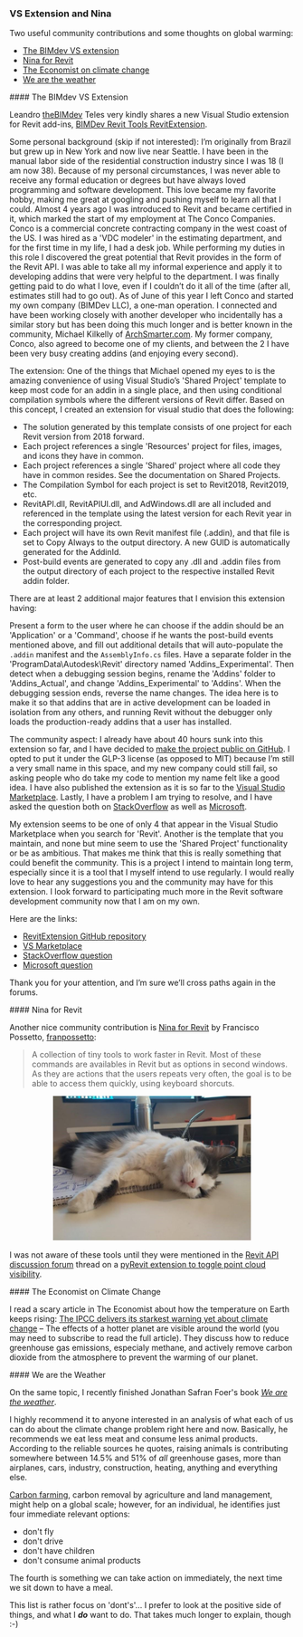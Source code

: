 <head>
<meta http-equiv="Content-Type" content="text/html; charset=utf-8">
<link rel="stylesheet" type="text/css" href="bc.css">
<script src="https://cdn.rawgit.com/google/code-prettify/master/loader/run_prettify.js" type="text/javascript"></script>
</head>

<!---

- Leandro Teles <lteles@thebimdev.com>
  Visual Studio extension

- Nina for Revit
  https://github.com/franpossetto/Nina
  A collection of tiny tools to work faster in Revit. Most of these commands are availables in Revit but as options in second windows. As they are actions that the users repeats very often, the goal is to be able to access them quickly, using keyboard shorcuts.
  pyRevit extension to toggle point cloud visibility
  https://forums.autodesk.com/t5/revit-api-forum/pyrevit-extension-to-toggle-point-cloud-visibility/m-p/10559876

- I just read an interesting article from this week's The Economist about how the temperature on Earth keeps rising.
  The recommended solution is to reduce greenhouse gas emissions, especialy methane, and actively remove carbon dioxide from the atmosphere to prevent the warming of our planet. Here's the link to the news article (you may need to subscribe to read the full article):
  https://www.economist.com/science-and-technology/the-ipcc-delivers-its-starkest-warning-yet-about-climate-change/21803522

- I also recently finished Jonathan Safran Foer's *We are the weather* and can highly recommend it to anyone interested in an analysis of what each of us can do about the problem right here and now. Basically, he recommends we eat less meat and consume less animal products. According to the reliable sources he quotes, raising animals is contributing somewhere between 14.5% and 51% of *all* greenhouse gases, more than airplanes, cars, industry, construction, heating, anything and everything else.
  Carbon farming, carbon removal by agriculture and land management,  might help on a global scale: https://www.carboncycle.org/carbon-farming; for me, as an individual, i see just four immediate relevant options: don't fly; don't drive; don't have children; don't consume animal products. rather full of 'don't's.... i prefer to look at the positive side of things, and what i do want to do. that takes longer to explain, though :-)
  https://autodesk.slack.com/archives/C0KBT3859/p1629308234337400

twitter:

add #thebuildingcoder

 the #RevitAPI @AutodeskForge @AutodeskRevit #bim #DynamoBim #ForgeDevCon
 
&ndash; 
...

linkedin:


#bim #DynamoBim #ForgeDevCon #Revit #API #IFC #SDK #AI #VisualStudio #Autodesk #AEC #adsk

the [Revit API discussion forum](http://forums.autodesk.com/t5/revit-api-forum/bd-p/160) thread

<center>
<img src="img/" alt="" title="" width="600"/>
<p style="font-size: 80%; font-style:italic"></p>
</center>

**Question:** 

**Answer:**

**Response:**  

Many thanks to  for this very helpful explanation!

<pre class="code">
</pre>

-->

### VS Extension and Nina

Two useful community contributions and some thoughts on global warming:

- [The BIMdev VS extension](#2)
- [Nina for Revit](#3)
- [The Economist on climate change](#4)
- [We are the weather](#5)


####<a name="2"></a> The BIMdev VS Extension

Leandro [theBIMdev](https://github.com/theBIMdev) Teles very kindly shares a new Visual Studio extension for Revit add-ins,
[BIMDev Revit Tools RevitExtension](https://github.com/theBIMdev/RevitExtension).

Some personal background (skip if not interested):
I’m originally from Brazil but grew up in New York and now live near Seattle.
I have been in the manual labor side of the residential construction industry since I was 18 (I am now 38).
Because of my personal circumstances, I was never able to receive any formal education or degrees but have always loved programming and software development. This love became my favorite hobby, making me great at googling and pushing myself to learn all that I could.
Almost 4 years ago I was introduced to Revit and became certified in it, which marked the start of my employment at The Conco Companies. Conco is a commercial concrete contracting company in the west coast of the US.
I was hired as a 'VDC modeler' in the estimating department, and for the first time in my life, I had a desk job. While performing my duties in this role I discovered the great potential that Revit provides in the form of the Revit API.
I was able to take all my informal experience and apply it to developing addins that were very helpful to the department.
I was finally getting paid to do what I love, even if I couldn’t do it all of the time (after all, estimates still had to go out).
As of June of this year I left Conco and started my own company (BIMDev LLC), a one-man operation.
I connected and have been working closely with another developer who incidentally has a similar story but has been doing this much longer and is better known in the community, Michael Kilkelly of [ArchSmarter.com](https://archsmarter.com).
My former company, Conco, also agreed to become one of my clients, and between the 2 I  have been very busy creating addins (and enjoying every second).
 
The extension:
One of the things that Michael opened my eyes to is the amazing convenience of using Visual Studio’s 'Shared Project' template to keep most code for an addin in a single place, and then using conditional compilation symbols where the different versions of Revit differ.
Based on this concept, I created an extension for visual studio that does the following:

- The solution generated by this template consists of one project for each Revit version from 2018 forward.
- Each project references a single 'Resources' project for files, images, and icons they have in common.
- Each project references a single 'Shared' project where all code they have in common resides. See the documentation on Shared Projects.
- The Compilation Symbol for each project is set to Revit2018, Revit2019, etc.
- RevitAPI.dll, RevitAPIUI.dll, and AdWindows.dll are all included and referenced in the template using the latest version for each Revit year in the corresponding project.
- Each project will have its own Revit manifest file (.addin), and that file is set to Copy Always to the output directory. A new GUID is automatically generated for the AddinId.
- Post-build events are generated to copy any .dll and .addin files from the output directory of each project to the respective installed Revit addin folder.

There are at least 2 additional major features that I envision this extension having:

Present a form to the user where he can choose if the addin should be an 'Application' or a 'Command', choose if he wants the post-build events mentioned above, and fill out additional details that will auto-populate the `.addin` manifest and the `AssemblyInfo.cs` files.
Have a separate folder in the 'ProgramData\Autodesk\Revit' directory named 'Addins_Experimental'. Then detect when a debugging session begins, rename the 'Addins' folder to 'Addins_Actual', and change 'Addins_Experimental' to 'Addins'. When the debugging session ends, reverse the name changes. The idea here is to make it so that addins that are in active development can be loaded in isolation from any others, and running Revit without the debugger only loads the production-ready addins that a user has installed.
 
The community aspect:
I already have about 40 hours sunk into this extension so far, and I have decided
to [make the project public on GitHub](https://github.com/theBIMdev/RevitExtension).
I opted to put it under the GLP-3 license (as opposed to MIT) because I’m still a very small name in this space, and my new company could still fail, so asking people who do take my code to mention my name felt like a good idea.
I have also published the extension as it is so far to
the [Visual Studio Marketplace](https://marketplace.visualstudio.com/items?itemName=BIMDevLLC.BIMDevRevitTools).
Lastly, I have a problem I am trying to resolve, and I have asked the question both
on [StackOverflow](https://stackoverflow.com/questions/68607050/use-envdte-in-a-vsix-extension-to-add-a-reference-to-a-shared-project-in-a-multi) as
well as [Microsoft](https://docs.microsoft.com/en-us/answers/questions/497120/use-envdte-in-a-vsix-extension-to-add-a-reference.html#comment-503791).
 
My extension seems to be one of only 4 that appear in the Visual Studio Marketplace when you search for 'Revit'.
Another is the template that you maintain, and none but mine seem to use the 'Shared Project' functionality or be as ambitious.
That makes me think that this is really something that could benefit the community.
This is a project I intend to maintain long term, especially since it is a tool that I myself intend to use regularly.
I would really love to hear any suggestions you and the community may have for this extension.
I look forward to participating much more in the Revit software development community now that I am on my own.
 
Here are the links:

- [RevitExtension GitHub repository](https://github.com/theBIMdev/RevitExtension)
- [VS Marketplace](https://marketplace.visualstudio.com/items?itemName=BIMDevLLC.BIMDevRevitTools)
- [StackOverflow question](https://stackoverflow.com/questions/68607050/use-envdte-in-a-vsix-extension-to-add-a-reference-to-a-shared-project-in-a-multi)
- [Microsoft question](https://docs.microsoft.com/en-us/answers/questions/497120/use-envdte-in-a-vsix-extension-to-add-a-reference.html#comment-503791)
 
Thank you for your attention, and I’m sure we’ll cross paths again in the forums.
 
####<a name="3"></a> Nina for Revit

Another nice community contribution
is [Nina for Revit](https://github.com/franpossetto/Nina)
by Francisco Possetto, [franpossetto](https://github.com/franpossetto):

> A collection of tiny tools to work faster in Revit.
Most of these commands are availables in Revit but as options in second windows.
As they are actions that the users repeats very often, the goal is to be able to access them quickly, using keyboard shorcuts.

<center>
<img src="img/nina_for_revit.png" alt="Nina for Revit" title="Nina for Revit" width="350"/> <!-- 719 -->
</center>

I was not aware of these tools until they were mentioned in
the [Revit API discussion forum](http://forums.autodesk.com/t5/revit-api-forum/bd-p/160) thread
on a [pyRevit extension to toggle point cloud visibility](https://forums.autodesk.com/t5/revit-api-forum/pyrevit-extension-to-toggle-point-cloud-visibility/m-p/10559876).

####<a name="4"></a> The Economist on Climate Change

I read a scary article in The Economist about how the temperature on Earth keeps rising:
[The IPCC delivers its starkest warning yet about climate change](https://www.economist.com/science-and-technology/the-ipcc-delivers-its-starkest-warning-yet-about-climate-change/21803522)
&ndash; The effects of a hotter planet are visible around the world (you may need to subscribe to read the full article).
They discuss how to reduce greenhouse gas emissions, especialy methane, and actively remove carbon dioxide from the atmosphere to prevent the warming of our planet.

####<a name="5"></a> We are the Weather

On the same topic, I recently finished Jonathan Safran Foer's book [*We are the weather*](https://wearetheweatherbook.com).

I highly recommend it to anyone interested in an analysis of what each of us can do about the climate change problem right here and now.
Basically, he recommends we eat less meat and consume less animal products.
According to the reliable sources he quotes, raising animals is contributing somewhere between 14.5% and 51% of *all* greenhouse gases, more than airplanes, cars, industry, construction, heating, anything and everything else.

[Carbon farming](https://www.carboncycle.org/carbon-farming), carbon removal by agriculture and land management, might help on a global scale;
however, for an individual, he identifies just four immediate relevant options:

- don't fly
- don't drive
- don't have children
- don't consume animal products

The fourth is something we can take action on immediately, the next time we sit down to have a meal.

This list is rather focus on 'dont's'...
I prefer to look at the positive side of things, and what I <b><i>do</i></b> want to do.
That takes much longer to explain, though :-)
